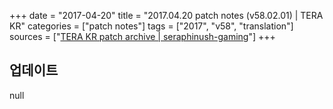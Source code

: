 +++
date = "2017-04-20"
title = "2017.04.20 patch notes (v58.02.01) | TERA KR"
categories = ["patch notes"]
tags = ["2017", "v58", "translation"]
sources = ["[TERA KR patch archive | seraphinush-gaming](/ko/patch/2017/v58-02-01)"]
+++

## 업데이트

null
